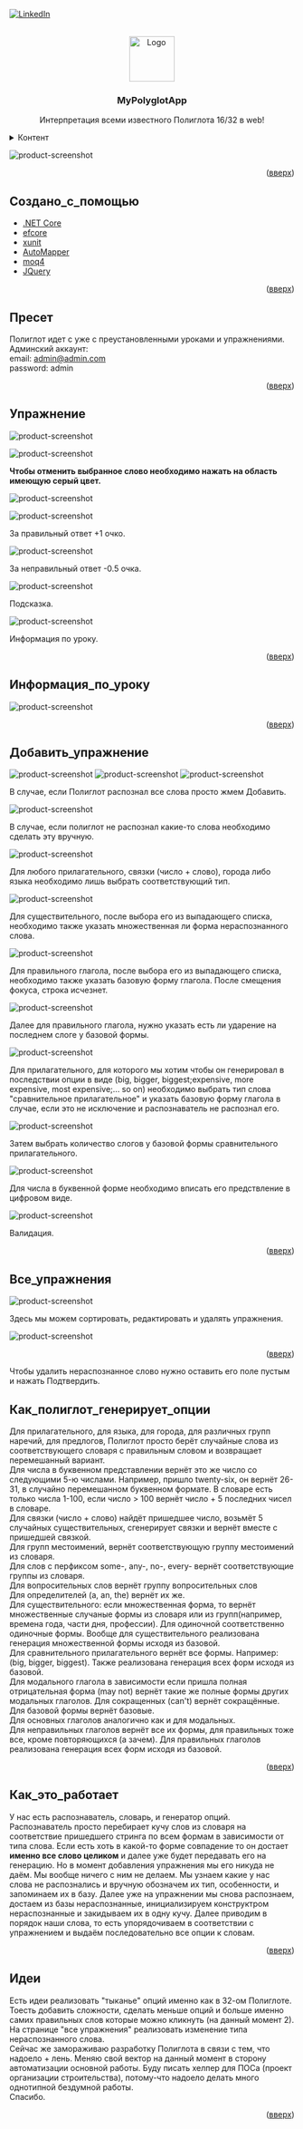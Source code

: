 <div id="top"></div>
<!--
*** Thanks for checking out the Best-README-Template. If you have a suggestion
*** that would make this better, please fork the repo and create a pull request
*** or simply open an issue with the tag "enhancement".
*** Don't forget to give the project a star!
*** Thanks again! Now go create something AMAZING! :D
-->



<!-- PROJECT SHIELDS -->
<!--
*** I'm using markdown "reference style" links for readability.
*** Reference links are enclosed in brackets [ ] instead of parentheses ( ).
*** See the bottom of this document for the declaration of the reference variables
*** for contributors-url, forks-url, etc. This is an optional, concise syntax you may use.
*** https://www.markdownguide.org/basic-syntax/#reference-style-links
-->
[![LinkedIn][linkedin-shield]][linkedin-url]

<!-- PROJECT LOGO -->
<br />
<div align="center">
    <a href="https://github.com/captystacy/MyPolyglotApp">
    <img src="readme-images/logo.svg" alt="Logo" width="80" height="80">
  </a>
  <h3 align="center">MyPolyglotApp</h3>
  <p align="center">
    Интерпретация всеми известного Полиглота 16/32 в web!
  </p>
</div>
<!-- TABLE OF CONTENTS -->
<details>
  <summary>Контент</summary>
  <ol>
    <li><a href="#создано_с_помощью">Создано_с_помощью</a></li>
    <li><a href="#пресет">Пресет</a></li>
    <li><a href="#упражнение">Упражнение</a></li>
    <li><a href="#информация_по_уроку">Информация_по_уроку</a></li>
    <li><a href="#добавить_упражнение">Добавить_упражнение</a></li>
    <li><a href="#все_упражнения">Все_упражнения</a></li>
    <li><a href="#как_полиглот_генерирует_опции">Как_полиглот_генерирует_опции</a></li>
    <li><a href="#как_это_работает">Как_это_работает</a></li>
    <li><a href="#идеи">Идеи</a></li>
  </ol>
</details>

![product-screenshot](https://github.com/captystacy/MyPolyglotApp/blob/master/readme-images/home.jpg?raw=true)

<p align="right">(<a href="#top">вверх</a>)</p>

## Создано_с_помощью

* [.NET Core](https://github.com/dotnet/core)
* [efcore](https://github.com/dotnet/efcore)
* [xunit](https://github.com/xunit/xunit)
* [AutoMapper](https://github.com/AutoMapper/AutoMapper)
* [moq4](https://github.com/moq/moq4)
* [JQuery](https://jquery.com)

<p align="right">(<a href="#top">вверх</a>)</p>

## Пресет

Полиглот идет с уже с преустановленными уроками и упражнениями.
<br />
Админский аккаунт: 
<br />
email: admin@admin.com
<br />
password: admin

<p align="right">(<a href="#top">вверх</a>)</p>

## Упражнение

![product-screenshot](https://github.com/captystacy/MyPolyglotApp/blob/master/readme-images/do-exercise1.jpg?raw=true)

![product-screenshot](https://github.com/captystacy/MyPolyglotApp/blob/master/readme-images/do-exercise2.jpg?raw=true)

<strong>Чтобы отменить выбранное слово необходимо нажать на область имеющую серый цвет.</strong>

![product-screenshot](https://github.com/captystacy/MyPolyglotApp/blob/master/readme-images/do-exercise3.jpg?raw=true)

![product-screenshot](https://github.com/captystacy/MyPolyglotApp/blob/master/readme-images/do-exercise-splendid.jpg?raw=true)

За правильный ответ +1 очко.

![product-screenshot](https://github.com/captystacy/MyPolyglotApp/blob/master/readme-images/do-exercise-wrong.jpg?raw=true)

За неправильный ответ -0.5 очка.

![product-screenshot](https://github.com/captystacy/MyPolyglotApp/blob/master/readme-images/do-exercise-hint.jpg?raw=true)

Подсказка.

![product-screenshot](https://github.com/captystacy/MyPolyglotApp/blob/master/readme-images/lesson-info-hover.jpg?raw=true)

Информация по уроку.

<p align="right">(<a href="#top">вверх</a>)</p>

## Информация_по_уроку

![product-screenshot](https://github.com/captystacy/MyPolyglotApp/blob/master/readme-images/lesson-info.jpg?raw=true)

<p align="right">(<a href="#top">вверх</a>)</p>

## Добавить_упражнение

![product-screenshot](https://github.com/captystacy/MyPolyglotApp/blob/master/readme-images/add-exercise.jpg?raw=true)
![product-screenshot](https://github.com/captystacy/MyPolyglotApp/blob/master/readme-images/add-exercise2.jpg?raw=true)
![product-screenshot](https://github.com/captystacy/MyPolyglotApp/blob/master/readme-images/add-exercise3.jpg?raw=true)

В случае, если Полиглот распознал все слова просто жмем Добавить.

![product-screenshot](https://github.com/captystacy/MyPolyglotApp/blob/master/readme-images/add-exercise4.jpg?raw=true)

В случае, если полиглот не распознал какие-то слова необходимо сделать эту вручную.

![product-screenshot](https://github.com/captystacy/MyPolyglotApp/blob/master/readme-images/add-exercise5.jpg?raw=true)

Для любого прилагательного, связки (число + слово), города либо языка необходимо лишь выбрать соответствующий тип.

![product-screenshot](https://github.com/captystacy/MyPolyglotApp/blob/master/readme-images/add-exercise7.jpg?raw=true)

Для существительного, после выбора его из выпадающего списка, необходимо также указать множественная ли форма нераспознанного слова.

![product-screenshot](https://github.com/captystacy/MyPolyglotApp/blob/master/readme-images/add-exercise8.jpg?raw=true)

Для правильного глагола, после выбора его из выпадающего списка, необходимо также указать базовую форму глагола. После смещения фокуса, строка исчезнет.

![product-screenshot](https://github.com/captystacy/MyPolyglotApp/blob/master/readme-images/add-exercise9.jpg?raw=true)

Далее для правильного глагола, нужно указать есть ли ударение на последнем слоге у базовой формы.

![product-screenshot](https://github.com/captystacy/MyPolyglotApp/blob/master/readme-images/add-exercise10.jpg?raw=true)

Для прилагательного, для которого мы хотим чтобы он генерировал в последствии опции в виде (big, bigger, biggest;expensive, more expensive, most expensive;... so on) необходимо выбрать тип слова "сравнительное прилагательное" и указать базовую форму глагола в случае, если это не исключение и распознаватель не распознал его.

![product-screenshot](https://github.com/captystacy/MyPolyglotApp/blob/master/readme-images/add-exercise11.jpg?raw=true)

Затем выбрать количество слогов у базовой формы сравнительного прилагательного.

![product-screenshot](https://github.com/captystacy/MyPolyglotApp/blob/master/readme-images/add-exercise12.jpg?raw=true)

Для числа в буквенной форме необходимо вписать его предствление в цифровом виде.

![product-screenshot](https://github.com/captystacy/MyPolyglotApp/blob/master/readme-images/add-exercise-validation.jpg?raw=true)

Валидация.

<p align="right">(<a href="#top">вверх</a>)</p>

## Все_упражнения

![product-screenshot](https://github.com/captystacy/MyPolyglotApp/blob/master/readme-images/table.jpg?raw=true)

Здесь мы можем сортировать, редактировать и удалять упражнения.

![product-screenshot](https://github.com/captystacy/MyPolyglotApp/blob/master/readme-images/table-edit.jpg?raw=true)

<p align="right">(<a href="#top">вверх</a>)</p>

Чтобы удалить нераспознанное слово нужно оставить его поле пустым и нажать Подтвердить.

## Как_полиглот_генерирует_опции

Для прилагательного, для языка, для города, для различных групп наречий, для предлогов, Полиглот просто берёт случайные слова из соответствующего словаря с правильным словом и возвращает перемешанный вариант.
<br />
Для числа в буквенном представлении вернёт это же число со следующими 5-ю числами. Например, пришло twenty-six, он вернёт 26-31, в случайно перемешанном буквенном формате. В словаре есть только числа 1-100, если число > 100 вернёт число + 5 последних чисел в словаре.
<br />
Для связки (число + слово) найдёт пришедшее число, возьмёт 5 случайных существительных, сгенерирует связки и вернёт вместе с пришедшей связкой.
<br />
Для групп местоимений, вернёт соответствующую группу местоимений из словаря.
<br />
Для слов с перфиксом some-, any-, no-, every- вернёт соответствующие группы из словаря.
<br />
Для вопросительных слов вернёт группу вопросительных слов
<br />
Для определителей (a, an, the) вернёт их же.
<br />
Для существительного: если множественная форма, то вернёт множественные случаные формы из словаря или из групп(например, времена года, части дня, профессии). Для одиночной соответственно одиночные формы. Вообще для существительного реализована генерация множественной формы исходя из базовой.
<br />
Для сравнительного прилагательного вернёт все формы. Например: (big, bigger, biggest). Также реализована генерация всех форм исходя из базовой.
<br />
Для модального глагола в зависимости если пришла полная отрицательная форма (may not) вернёт такие же полные формы других модальных глаголов. Для сокращенных (can't) вернёт сокращённые. Для базовой формы вернёт базовые.
<br />
Для основных глаголов аналогично как и для модальных.
<br />
Для неправильных глаголов вернёт все их формы, для правильных тоже все, кроме повторяющихся (а зачем). Для правильных глаголов реализована генерация всех форм исходя из базовой.

<p align="right">(<a href="#top">вверх</a>)</p>

## Как_это_работает

У нас есть распознаватель, словарь, и генератор опций. Распознаватель просто перебирает кучу слов из словаря на соответствие пришедшего стринга по всем формам в зависимости от типа слова. Если есть хоть в какой-то форме совпадение то он достает <strong>именно все слово целиком</strong> и далее уже будет передавать его на генерацию. Но в момент добавления упражнения мы его никуда не даём. Мы вообще ничего с ним не делаем. Мы узнаем какие у нас слова не распознались и вручную обозначем их тип, особенности, и запоминаем их в базу. Далее уже на упражнении мы снова распознаем, достаем из базы нераспознанные, инициализируем конструктром нераспознанные и закидываем их в одну кучу. Далее приводим в порядок наши слова, то есть упорядочиваем в соответствии с упражнением и выдаём последовательно все опции к словам.

<p align="right">(<a href="#top">вверх</a>)</p>

## Идеи

Есть идеи реализовать "тыканье" опций именно как в 32-ом Полиглоте. Тоесть добавить сложности, сделать меньше опций и больше именно самих правильных слов которые можно кликнуть (на данный момент 2). На странице "все упражнения" реализовать изменение типа нераспознанного слова.
<br />
Сейчас же замораживаю разработку Полиглота в связи с тем, что надоело + лень. Меняю свой вектор на данный момент в сторону автоматизации основной работы. Буду писать хелпер для ПОСа (проект организации строительства), потому-что надоело делать много однотипной бездумной работы.
<br />
Спасибо.

<p align="right">(<a href="#top">вверх</a>)</p>

<!-- MARKDOWN LINKS & IMAGES -->
<!-- https://www.markdownguide.org/basic-syntax/#reference-style-links -->
[linkedin-shield]: https://img.shields.io/badge/-LinkedIn-black.svg?style=for-the-badge&logo=linkedin&colorB=555
[linkedin-url]: https://www.linkedin.com/in/%D1%81%D1%82%D0%B0%D0%BD%D0%B8%D1%81%D0%BB%D0%B0%D0%B2-%D0%BA%D0%B0%D0%BF%D0%B8%D1%82%D0%B0%D0%BD-b28b35222/
